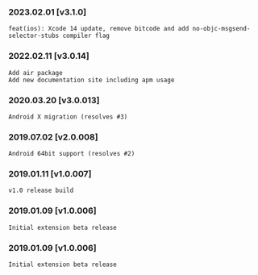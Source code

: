 ### 2023.02.01 [v3.1.0]

```
feat(ios): Xcode 14 update, remove bitcode and add no-objc-msgsend-selector-stubs compiler flag
```

### 2022.02.11 [v3.0.14]

```
Add air package
Add new documentation site including apm usage
```



### 2020.03.20 [v3.0.013]

```
Android X migration (resolves #3)
```


### 2019.07.02 [v2.0.008]

```
Android 64bit support (resolves #2)
```


### 2019.01.11 [v1.0.007]

```
v1.0 release build
```


### 2019.01.09 [v1.0.006]

```
Initial extension beta release
```


### 2019.01.09 [v1.0.006]

```
Initial extension beta release
```
